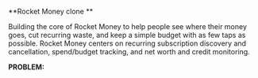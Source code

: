 **Rocket Money clone
**

Building the core of Rocket Money to help people see where their money goes, cut recurring waste, and keep a simple budget with as few taps as possible. Rocket Money centers on recurring subscription discovery and cancellation, spend/budget tracking, and net worth and credit monitoring.  

**PROBLEM:**
